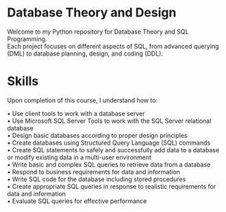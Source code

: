 # Database Theory and Design
Welcome to my Python repository for Database Theory and SQL Programming.<br/> 
Each project focuses on different aspects of SQL, from advanced querying (DML) to database planning, design, and coding (DDL).


# Skills
Upon completion of this course, I understand how to:<br/>

• Use client tools to work with a database server<br/>
• Use Microsoft SQL Server Tools to work with the SQL Server relational database<br/>
• Design basic databases according to proper design principles<br/>
• Create databases using Structured Query Language (SQL) commands<br/>
• Create SQL statements to safely and successfully add data to a database or modify existing data in a multi-user
environment<br/>
• Write basic and complex SQL queries to retrieve data from a database<br/>
• Respond to business requirements for data and information<br/>
• Write SQL code for the database including stored procedures<br/>
• Create appropriate SQL queries in response to realistic requirements for data and information<br/>
• Evaluate SQL queries for effective performance<br/>
